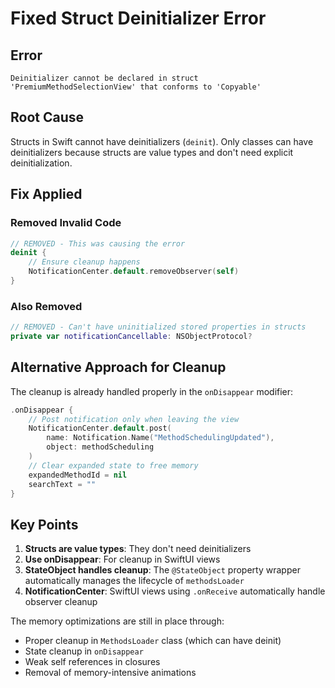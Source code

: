 # Fixed Struct Deinitializer Error

## Error
```
Deinitializer cannot be declared in struct 'PremiumMethodSelectionView' that conforms to 'Copyable'
```

## Root Cause
Structs in Swift cannot have deinitializers (`deinit`). Only classes can have deinitializers because structs are value types and don't need explicit deinitialization.

## Fix Applied

### Removed Invalid Code
```swift
// REMOVED - This was causing the error
deinit {
    // Ensure cleanup happens
    NotificationCenter.default.removeObserver(self)
}
```

### Also Removed
```swift
// REMOVED - Can't have uninitialized stored properties in structs
private var notificationCancellable: NSObjectProtocol?
```

## Alternative Approach for Cleanup

The cleanup is already handled properly in the `onDisappear` modifier:

```swift
.onDisappear {
    // Post notification only when leaving the view
    NotificationCenter.default.post(
        name: Notification.Name("MethodSchedulingUpdated"),
        object: methodScheduling
    )
    // Clear expanded state to free memory
    expandedMethodId = nil
    searchText = ""
}
```

## Key Points

1. **Structs are value types**: They don't need deinitializers
2. **Use onDisappear**: For cleanup in SwiftUI views
3. **StateObject handles cleanup**: The `@StateObject` property wrapper automatically manages the lifecycle of `methodsLoader`
4. **NotificationCenter**: SwiftUI views using `.onReceive` automatically handle observer cleanup

The memory optimizations are still in place through:
- Proper cleanup in `MethodsLoader` class (which can have deinit)
- State cleanup in `onDisappear`
- Weak self references in closures
- Removal of memory-intensive animations